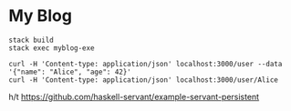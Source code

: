 # My Blog

```
stack build
stack exec myblog-exe
```

```
curl -H 'Content-type: application/json' localhost:3000/user --data '{"name": "Alice", "age": 42}'
curl -H 'Content-type: application/json' localhost:3000/user/Alice
```

h/t https://github.com/haskell-servant/example-servant-persistent
